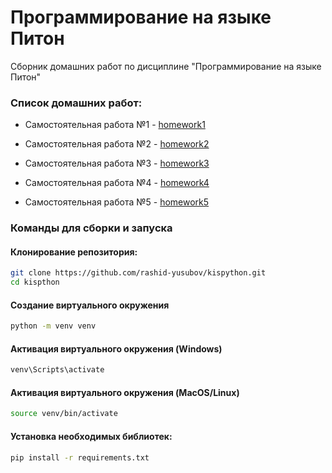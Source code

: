 # Программирование на языке Питон
Сборник домашних работ по дисциплине "Программирование на языке Питон"

### **Список домашних работ:**

- Самостоятельная работа №1 - [homework1](https://github.com/rashid-yusubov/kispython/tree/main/homework1)

- Самостоятельная работа №2 - [homework2](https://github.com/rashid-yusubov/kispython/tree/main/homework2)
  
- Самостоятельная работа №3 - [homework3](https://github.com/rashid-yusubov/kispython/tree/main/homework3)

- Самостоятельная работа №4 - [homework4](https://github.com/rashid-yusubov/kispython/tree/main/homework4)

- Самостоятельная работа №5 - [homework5](https://github.com/rashid-yusubov/kispython/tree/main/homework5)

### Команды для сборки и запуска

#### Клонирование репозитория:

```bash
git clone https://github.com/rashid-yusubov/kispython.git
cd kispthon
```

#### Создание виртуального окружения

```bash
python -m venv venv
```

#### Активация виртуального окружения (Windows)

```bash
venv\Scripts\activate
```

#### Активация виртуального окружения (MacOS/Linux)

```bash
source venv/bin/activate
```

#### Установка необходимых библиотек:

```bash
pip install -r requirements.txt
```